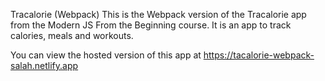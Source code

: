 Tracalorie (Webpack)
This is the Webpack version of the Tracalorie app from the Modern JS From the Beginning course. It is an app to track calories, meals and workouts.

You can view the hosted version of this app at https://tacalorie-webpack-salah.netlify.app



